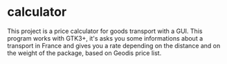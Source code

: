 # calculator

This project is a price calculator for goods transport with a GUI.
This program works with GTK3+, it's asks you some informations about a transport in France and gives you a rate depending on the distance and on the weight of the package, based on Geodis price list.
